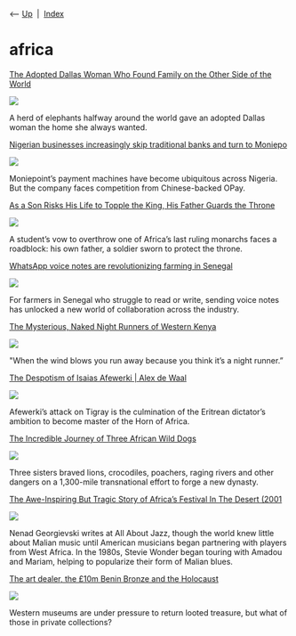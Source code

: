 <div class="nav">

⟵ [Up](index.html)  \|  [Index](index.html)

</div>

# africa

<div class="cards">

<div class="card">

<div class="card-title">

[The Adopted Dallas Woman Who Found Family on the Other Side of the
World](https://www.dmagazine.com/publications/d-magazine/2024/may/where-her-heart-is)

</div>

<div class="card-image">

[![](https://assets.dmagstatic.com/wp-content/uploads/2024/06/elephants-hero-2.jpg)](https://www.dmagazine.com/publications/d-magazine/2024/may/where-her-heart-is)

</div>

A herd of elephants halfway around the world gave an adopted Dallas
woman the home she always wanted.

</div>

<div class="card">

<div class="card-title">

[Nigerian businesses increasingly skip traditional banks and turn to
Moniepo](https://restofworld.org/2024/nigeria-fintech-moniepoint)

</div>

<div class="card-image">

[![](https://149346090.v2.pressablecdn.com/wp-content/uploads/2024/03/J6A5549-scaled-e1709286878349-1600x900.jpg)](https://restofworld.org/2024/nigeria-fintech-moniepoint)

</div>

Moniepoint’s payment machines have become ubiquitous across Nigeria. But
the company faces competition from Chinese-backed OPay.

</div>

<div class="card">

<div class="card-title">

[As a Son Risks His Life to Topple the King, His Father Guards the
Throne](https://www.nytimes.com/2024/02/17/world/africa/king-mswati-eswatini-africa-youth.html)

</div>

<div class="card-image">

[![](https://static01.nyt.com/images/2023/12/18/multimedia/00africa19-eswatini-promo/00africa19-eswatini-8-vzfl-largeHorizontalJumbo.jpg)](https://www.nytimes.com/2024/02/17/world/africa/king-mswati-eswatini-africa-youth.html)

</div>

A student’s vow to overthrow one of Africa’s last ruling monarchs faces
a roadblock: his own father, a soldier sworn to protect the throne.

</div>

<div class="card">

<div class="card-title">

[WhatsApp voice notes are revolutionizing farming in
Senegal](https://restofworld.org/2023/whatsapp-voice-notes-farming-senegal)

</div>

<div class="card-image">

[![](https://149346090.v2.pressablecdn.com/wp-content/uploads/2023/06/RoW-Senegal-flattned-1600x900.jpg)](https://restofworld.org/2023/whatsapp-voice-notes-farming-senegal)

</div>

For farmers in Senegal who struggle to read or write, sending voice
notes has unlocked a new world of collaboration across the industry.

</div>

<div class="card">

<div class="card-title">

[The Mysterious, Naked Night Runners of Western
Kenya](https://www.atlasobscura.com/articles/night-runners-kenya)

</div>

<div class="card-image">

[![](https://img.atlasobscura.com/l4ecPn3JqZIKV_lXqHq7rEBMnDiv_9UbyT5T8GI_60Q/rt:fit/w:600/q:81/sm:1/scp:1/ar:1/aHR0cHM6Ly9hdGxh/cy1kZXYuczMuYW1h/em9uYXdzLmNvbS91/cGxvYWRzL2Fzc2V0/cy9hYjkwZTVjN2Jm/MjU1NGU5MTJfVGhy/ZWUgbmlnaHQgcnVu/bmVycyBydW5uaW5n/IGluIEtFTllBLmpw/Zw.jpg)](https://www.atlasobscura.com/articles/night-runners-kenya)

</div>

"When the wind blows you run away because you think it’s a night
runner.”

</div>

<div class="card">

<div class="card-title">

[The Despotism of Isaias Afewerki \| Alex de
Waal](https://thebaffler.com/latest/the-despotism-of-isaias-afewerki-de-waal)

</div>

<div class="card-image">

[![](https://thebaffler.com/wp-content/uploads/2022/09/8383369139_1091ffa7fc_b.jpg)](https://thebaffler.com/latest/the-despotism-of-isaias-afewerki-de-waal)

</div>

Afewerki’s attack on Tigray is the culmination of the Eritrean
dictator’s ambition to become master of the Horn of Africa.

</div>

<div class="card">

<div class="card-title">

[The Incredible Journey of Three African Wild
Dogs](https://www.nytimes.com/2022/06/20/science/african-wild-dogs-zambia.html)

</div>

<div class="card-image">

[![](https://static01.nyt.com/images/2022/06/21/science/17SCI-WILDDOGS7/17SCI-WILDDOGS7-largeHorizontalJumbo.jpg?year=2022&h=682&w=1024&s=e8aaac8f751a5a50e52933fa3e30b0e6a62240de019959be9e4076b789abd7a4&k=ZQJBKqZ0VN)](https://www.nytimes.com/2022/06/20/science/african-wild-dogs-zambia.html)

</div>

Three sisters braved lions, crocodiles, poachers, raging rivers and
other dangers on a 1,300-mile transnational effort to forge a new
dynasty.

</div>

<div class="card">

<div class="card-title">

[The Awe-Inspiring But Tragic Story of Africa’s Festival In The Desert
(2001](https://www.openculture.com/2021/11/the-awe-inspiring-but-tragic-story-of-africas-festival-in-the-desert-2001-2012.html)

</div>

<div class="card-image">

[![](https://cdn8.openculture.com/2021/11/01145229/festival-in-the-desert.jpg)](https://www.openculture.com/2021/11/the-awe-inspiring-but-tragic-story-of-africas-festival-in-the-desert-2001-2012.html)

</div>

Nenad Georgievski writes at All About Jazz, though the world knew little
about Malian music until American musicians began partnering with
players from West Africa. In the 1980s, Stevie Wonder began touring with
Amadou and Mariam, helping to popularize their form of Malian blues.

</div>

<div class="card">

<div class="card-title">

[The art dealer, the £10m Benin Bronze and the
Holocaust](https://www.bbc.com/news/world-africa-56292809)

</div>

<div class="card-image">

[![](https://ichef.bbci.co.uk/news/1024/branded_news/1414F/production/_117455228_ohlyhead_976700.png)](https://www.bbc.com/news/world-africa-56292809)

</div>

Western museums are under pressure to return looted treasure, but what
of those in private collections?

</div>

</div>
